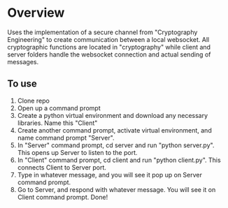 # Overview
Uses the implementation of a secure channel from "Cryptography Engineering" to create communication
between a local websocket. All cryptographic functions are located in "cryptography" while client
and server folders handle the websocket connection and actual sending of messages. 

## To use
1. Clone repo
2. Open up a command prompt
3. Create a python virtual environment and download any necessary libraries. Name this "Client"
4. Create another command prompt, activate virtual environment, and name command prompt "Server". 
5. In "Server" command prompt, cd server and run "python server.py". This opens up Server to listen to the port. 
6. In "Client" command prompt, cd client and run "python client.py". This connects Client to Server port.
7. Type in whatever message, and you will see it pop up on Server command prompt. 
8. Go to Server, and respond with whatever message. You will see it on Client command prompt. 
Done!